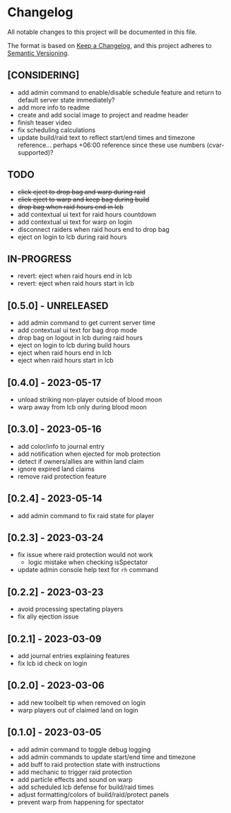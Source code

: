 # Changelog

All notable changes to this project will be documented in this file.

The format is based on [Keep a Changelog](https://keepachangelog.com/en/1.0.0/),
and this project adheres to [Semantic Versioning](https://semver.org/spec/v2.0.0.html).

## [CONSIDERING]

- add admin command to enable/disable schedule feature and return to default server state immediately?
- add more info to readme
- create and add social image to project and readme header
- finish teaser video
- fix scheduling calculations
- update build/raid text to reflect start/end times and timezone reference... perhaps +06:00 reference since these use numbers (cvar-supported)?

## TODO

- ~~click eject to drop bag and warp during raid~~
- ~~click eject to warp and keep bag during build~~
- ~~drop bag when raid hours end in lcb~~
- add contextual ui text for raid hours countdown
- add contextual ui text for warp on login
- disconnect raiders when raid hours end to drop bag
- eject on login to lcb during raid hours

## IN-PROGRESS

- revert: eject when raid hours end in lcb
- revert: eject when raid hours start in lcb

## [0.5.0] - UNRELEASED

- add admin command to get current server time
- add contextual ui text for bag drop mode
- drop bag on logout in lcb during raid hours
- eject on login to lcb during build hours
- eject when raid hours end in lcb
- eject when raid hours start in lcb

## [0.4.0] - 2023-05-17

- unload striking non-player outside of blood moon
- warp away from lcb only during blood moon

## [0.3.0] - 2023-05-16

- add color/info to journal entry
- add notification when ejected for mob protection
- detect if owners/allies are within land claim
- ignore expired land claims
- remove raid protection feature

## [0.2.4] - 2023-05-14

- add admin command to fix raid state for player

## [0.2.3] - 2023-03-24

- fix issue where raid protection would not work
  - logic mistake when checking isSpectator
- update admin console help text for `rh` command

## [0.2.2] - 2023-03-23

- avoid processing spectating players
- fix ally ejection issue

## [0.2.1] - 2023-03-09

- add journal entries explaining features
- fix lcb id check on login

## [0.2.0] - 2023-03-06

- add new toolbelt tip when removed on login
- warp players out of claimed land on login

## [0.1.0] - 2023-03-05

- add admin command to toggle debug logging
- add admin commands to update start/end time and timezone
- add buff to raid protection state with instructions
- add mechanic to trigger raid protection
- add particle effects and sound on warp
- add scheduled lcb defense for build/raid times
- adjust formatting/colors of build/raid/protect panels
- prevent warp from happening for spectator

